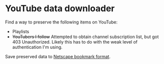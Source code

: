 # YouTube data downloader

Find a way to preserve the following items on YouTube:

- Playlists
- ~~YouTubers I follow~~ Attempted to obtain channel subscription list, but got 403 Unauthorized. Likely this has to do with the weak level of authentication I'm using.

Save preserved data to [Netscape bookmark format](https://docs.microsoft.com/en-us/previous-versions/windows/internet-explorer/ie-developer/platform-apis/aa753582(v=vs.85)?redirectedfrom=MSDN).
